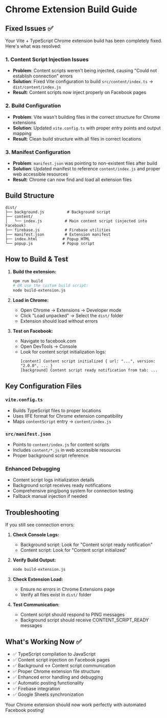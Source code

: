 # Chrome Extension Build Guide

## Fixed Issues ✅

Your Vite + TypeScript Chrome extension build has been completely fixed. Here's what was resolved:

### 1. **Content Script Injection Issues**
- **Problem**: Content scripts weren't being injected, causing "Could not establish connection" errors
- **Solution**: Fixed Vite configuration to build `src/content/index.ts` → `dist/content/index.js`
- **Result**: Content scripts now inject properly on Facebook pages

### 2. **Build Configuration**
- **Problem**: Vite wasn't building files in the correct structure for Chrome extensions
- **Solution**: Updated `vite.config.ts` with proper entry points and output mapping
- **Result**: Clean build structure with all files in correct locations

### 3. **Manifest Configuration**
- **Problem**: `manifest.json` was pointing to non-existent files after build
- **Solution**: Updated manifest to reference `content/index.js` and proper web accessible resources
- **Result**: Chrome can now find and load all extension files

## Build Structure

```
dist/
├── background.js          # Background script
├── content/
│   └── index.js          # Main content script (injected into Facebook)
├── firebase.js           # Firebase utilities
├── manifest.json         # Extension manifest
├── index.html           # Popup HTML
└── popup.js             # Popup script
```

## How to Build & Test

1. **Build the extension:**
   ```bash
   npm run build
   # OR use the custom build script:
   node build-extension.js
   ```

2. **Load in Chrome:**
   - Open Chrome → Extensions → Developer mode
   - Click "Load unpacked" → Select the `dist/` folder
   - Extension should load without errors

3. **Test on Facebook:**
   - Navigate to facebook.com
   - Open DevTools → Console
   - Look for content script initialization logs:
     ```
     [content] Content script initialized { url: "...", version: "2.0.0", ... }
     [background] Content script ready notification from tab: ...
     ```

## Key Configuration Files

### `vite.config.ts`
- Builds TypeScript files to proper locations
- Uses IIFE format for Chrome extension compatibility
- Maps `contentScript` entry → `content/index.js`

### `src/manifest.json`
- Points to `content/index.js` for content scripts
- Includes `content/*.js` in web accessible resources
- Proper background script reference

### Enhanced Debugging
- Content script logs initialization details
- Background script receives ready notifications
- Comprehensive ping/pong system for connection testing
- Fallback manual injection if needed

## Troubleshooting

If you still see connection errors:

1. **Check Console Logs:**
   - Background script: Look for "Content script ready notification"
   - Content script: Look for "Content script initialized"

2. **Verify Build Output:**
   ```bash
   node build-extension.js
   ```

3. **Check Extension Load:**
   - Ensure no errors in Chrome Extensions page
   - Verify all files exist in `dist/` folder

4. **Test Communication:**
   - Content script should respond to PING messages
   - Background script should receive CONTENT_SCRIPT_READY messages

## What's Working Now ✅

- ✅ TypeScript compilation to JavaScript
- ✅ Content script injection on Facebook pages
- ✅ Background ↔ Content script communication
- ✅ Proper Chrome extension file structure
- ✅ Enhanced error handling and debugging
- ✅ Automatic posting functionality
- ✅ Firebase integration
- ✅ Google Sheets synchronization

Your Chrome extension should now work perfectly with automated Facebook posting!
